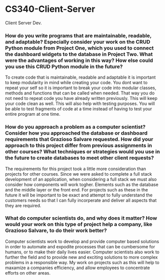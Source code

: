 # CS340-Client-Server
Client Server Dev. 
### How do you write programs that are maintainable, readable, and adaptable? Especially consider your work on the CRUD Python module from Project One, which you used to connect the dashboard widgets to the database in Project Two. What were the advantages of working in this way? How else could you use this CRUD Python module in the future?
<p> To create code that is maintainable, readable and adaptable it is important to keep modularity in mind while creating your code. You dont want to repeat your self so it is important to break your code into modular classes, methods and functions that can be called when needed. That way you do not need to repeat code you have already written previously. This will keep your code clean as well. This will also help with testing purposes. You will be able to test fragments of code at a time instead of having to test your entire program at one time.  </p>

### How do you approach a problem as a computer scientist? Consider how you approached the database or dashboard requirements that Grazioso Salvare requested. How did your approach to this project differ from previous assignments in other courses? What techniques or strategies would you use in the future to create databases to meet other client requests?
<p> The requirements for this project took a little more consideration than projects for other courses. Since we were asked to complete a full stack development of an application, when considering a full stack we must also consider how components will work togher. Elements such as the database and the middle layer or the front end. For projects such as these in the future it will be important to be exact and attempt to fully understand the customers needs so that I can fully incorperate and deliver all aspects that they are required. </p>

### What do computer scientists do, and why does it matter? How would your work on this type of project help a company, like Grazioso Salvare, to do their work better?
<p> Computer scientists work to develop and provide computer based solutions in order to automate and expodite processes that can be cumbersome for humans, or to make their daily lives easier. Computer scientists also work to further the field and to provide new and exciting solutions to more complex problems in a responsible way. My work on projects such as this will help to maxamize a companies efficiency, and allow employees to concentrate efforts on other areas. </p>
